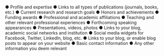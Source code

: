 ●
Profile and expertise
●
Links to all types of publications (journals, books, etc.)
●
Current research and research goals
●
Honors and achievements
●
Funding awards
●
Professional and academic affiliations
●
Teaching and other relevant professional experiences
●
Forthcoming speaking appearances
●
Presentations, videos, photos
●
Links to your blog, academic social networks and institution
●
Social media widgets for Facebook, Twitter, LinkedIn, blog, etc.
●
Links to your blog, or enable blog posts to appear on your website
●
Basic contact information
●
Any other information you deem relevant